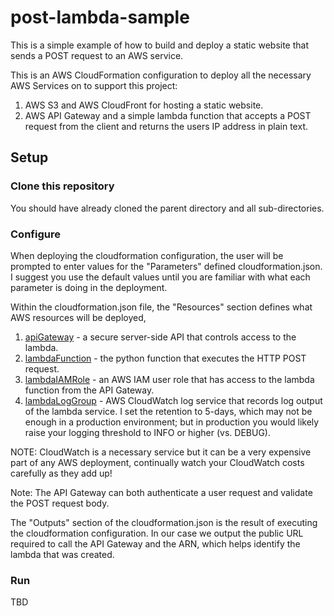 # post-lambda-sample

This is a simple example of how to build and deploy a static website that sends a POST request to an AWS service.

This is an AWS CloudFormation configuration to deploy all the necessary AWS Services on to support this project:

1. AWS S3 and AWS CloudFront for hosting a static website.
1. AWS API Gateway and a simple lambda function that accepts a POST request from the client and returns the users IP address in plain text.

## Setup

### Clone this repository

You should have already cloned the parent directory and all sub-directories.

### Configure 

When deploying the cloudformation configuration, the user will be prompted to enter values for the "Parameters" defined cloudformation.json. I suggest you use the default values until you are familiar with what each parameter is doing in the deployment. 

Within the cloudformation.json file, the "Resources" section defines what AWS resources will be deployed, 

1. [apiGateway](https://docs.aws.amazon.com/apigateway/latest/developerguide/welcome.html) - a secure server-side API that controls access to the lambda.
1. [lambdaFunction](https://docs.aws.amazon.com/lambda/latest/dg/welcome.html) - the python function that executes the HTTP POST request.
1. [lambdaIAMRole](https://docs.aws.amazon.com/IAM/latest/UserGuide/id_roles.html) - an AWS IAM user role that has access to the lambda function from the API Gateway.
1. [lambdaLogGroup]() - AWS CloudWatch log service that records log output of the lambda service. I set the retention to 5-days, which may not be enough in a production environment; but in production you would likely raise your logging threshold to INFO or higher (vs. DEBUG). 

NOTE: CloudWatch is a necessary service but it can be a very expensive part of any AWS deployment, continually watch your CloudWatch costs carefully as they add up!

Note: The API Gateway can both authenticate a user request and validate the POST request body.

The "Outputs" section of the cloudformation.json is the result of executing the cloudformation configuration. In our case we output the public URL required to call the API Gateway and the ARN, which helps identify the lambda that was created.

### Run

TBD


